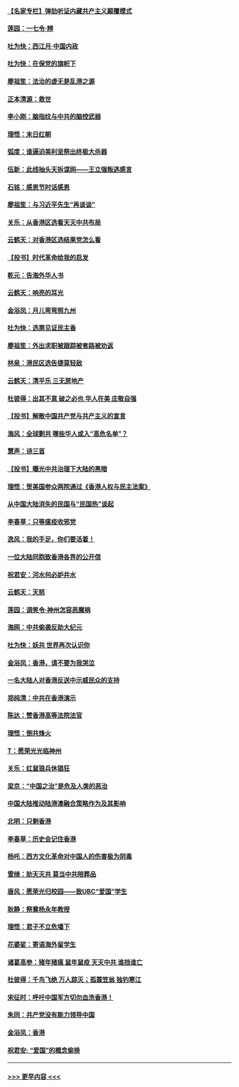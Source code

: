 #### [【名家专栏】弹劾听证内藏共产主义颠覆模式](../pages/nsc993/n11693563.md?t=12020555) 
#### [莲园：一七令‧辨](../pages/nsc993/n11692558.md?t=12020555) 
#### [吐为快：西江月·中国内政](../pages/nsc993/n11692071.md?t=12020555) 
#### [吐为快：在保党的旗帜下](../pages/nsc993/n11691188.md?t=12020555) 
#### [廖祖笙：法治的虚无是乱港之源](../pages/nsc993/n11690605.md?t=12020555) 
#### [正本清源：救世](../pages/nsc993/n11689134.md?t=12020555) 
#### [李小刚：脑指纹与中共的脑控武器](../pages/nsc993/n11688900.md?t=12020555) 
#### [理悟：末日红朝](../pages/nsc993/n11688829.md?t=12020555) 
#### [弧度：谁逼迫美利坚祭出终极大杀器](../pages/nsc993/n11688735.md?t=12020555) 
#### [伍新：此线抽头天拆谍网——王立强叛逃感言](../pages/nsc993/n11687981.md?t=12020555) 
#### [石铭：感恩节时话感恩](../pages/nsc993/n11687568.md?t=12020555) 
#### [廖祖笙：与习近平先生“再谈谈”](../pages/nsc993/n11687005.md?t=12020555) 
#### [关乐：从香港区选看天灭中共布局](../pages/nsc993/n11686647.md?t=12020555) 
#### [云鹤天：对香港区选结果党怎么看](../pages/nsc993/n11686216.md?t=12020555) 
#### [【投书】时代革命给我的启发](../pages/nsc993/n11684287.md?t=12020555) 
#### [乾元：告海外华人书](../pages/nsc993/n11684044.md?t=12020555) 
#### [云鹤天：响亮的耳光](../pages/nsc993/n11684254.md?t=12020555) 
#### [金浴凤：月儿弯弯照九州](../pages/nsc993/n11684231.md?t=12020555) 
#### [吐为快：选票见证民主香](../pages/nsc993/n11684206.md?t=12020555) 
#### [廖祖笙：外出求职被跟踪被套路被劝返](../pages/nsc993/n11683874.md?t=12020555) 
#### [林泉：港民区选告捷莫轻敌](../pages/nsc993/n11683930.md?t=12020555) 
#### [云鹤天：清平乐 三无房地产](../pages/nsc993/n11681521.md?t=12020555) 
#### [杜彼得：出其不意 破之必也 华人在美 庄敬自强](../pages/nsc993/n11679554.md?t=12020555) 
#### [【投书】解散中国共产党与共产主义的宣言](../pages/nsc993/n11679177.md?t=12020555) 
#### [海风：全球剿共 哪些华人或入“高危名单”？](../pages/nsc993/n11678617.md?t=12020555) 
#### [慧声：诗三首](../pages/nsc993/n11678848.md?t=12020555) 
#### [【投书】曝光中共治理下大陆的黑暗](../pages/nsc993/n11678674.md?t=12020555) 
#### [理悟：贺美国参众两院通过《香港人权与民主法案》](../pages/nsc993/n11678104.md?t=12020555) 
#### [从中国大陆消失的民国与“民国热”谈起](../pages/nsc993/n11678075.md?t=12020555) 
#### [李春草：只等瘟疫收邪党](../pages/nsc993/n11677308.md?t=12020555) 
#### [逸风：我的手足，你们要活着！](../pages/nsc993/n11676352.md?t=12020555) 
#### [一位大陆同胞致香港各界的公开信](../pages/nsc993/n11675761.md?t=12020555) 
#### [祝君安：河水何必妒井水](../pages/nsc993/n11675746.md?t=12020555) 
#### [云鹤天：天怒](../pages/nsc993/n11675718.md?t=12020555) 
#### [莲园：调笑令‧神州怎容恶魔祸](../pages/nsc993/n11675648.md?t=12020555) 
#### [海网：中共偷袭反助大纪元](../pages/nsc993/n11673515.md?t=12020555) 
#### [吐为快：妖共 世界再次认识你](../pages/nsc993/n11673506.md?t=12020555) 
#### [金浴凤：香港，请不要为我哭泣](../pages/nsc993/n11673248.md?t=12020555) 
#### [一名大陆人对香港反送中示威民众的支持](../pages/nsc993/n11672615.md?t=12020555) 
#### [郑纯清：中共在香港演示](../pages/nsc993/n11670539.md?t=12020555) 
#### [陈达：赞香港高等法院法官](../pages/nsc993/n11669542.md?t=12020555) 
#### [理悟：倒共烽火](../pages/nsc993/n11668844.md?t=12020555) 
#### [T：愿荣光光临神州](../pages/nsc993/n11668421.md?t=12020555) 
#### [关乐：红鼠狼兵休猖狂](../pages/nsc993/n11668378.md?t=12020555) 
#### [梁京：“中国之治”是危及人类的恶治](../pages/nsc993/n11668328.md?t=12020555) 
#### [中国大陆推动陆港澳融合策略作为及其影响](../pages/nsc993/n11668157.md?t=12020555) 
#### [北明：只剩香港](../pages/nsc993/n11668002.md?t=12020555) 
#### [李春草：历史会记住香港](../pages/nsc993/n11667927.md?t=12020555) 
#### [杨吒：西方文化革命对中国人的伤害极为阴毒](../pages/nsc993/n11664521.md?t=12020555) 
#### [雪绮：助天灭共 莫当中共陪葬品](../pages/nsc993/n11662650.md?t=12020555) 
#### [唐风：愿荣光归校园——致UBC“爱国”学生](../pages/nsc993/n11662194.md?t=12020555) 
#### [耿静：祭奠杨永年教授](../pages/nsc993/n11662514.md?t=12020555) 
#### [理悟：君子不立危墙下](../pages/nsc993/n11662172.md?t=12020555) 
#### [花婆娑：寄语海外留学生](../pages/nsc993/n11662121.md?t=12020555) 
#### [诸葛高参：猪年猪瘟 鼠年鼠疫 天灭中共 谁挡谁亡](../pages/nsc993/n11661980.md?t=12020555) 
#### [杜彼得：千鸟飞绝 万人踪灭；孤蓑笠翁 独钓寒江](../pages/nsc993/n11661170.md?t=12020555) 
#### [宋征时：呼吁中国军方切勿血洗香港！](../pages/nsc993/n11415318.md?t=12020555) 
#### [朱同：共产党没有能力领导中国](../pages/nsc993/n11660421.md?t=12020555) 
#### [金浴凤：香港](../pages/nsc993/n11660419.md?t=12020555) 
#### [祝君安: “爱国”的概念偷换](../pages/nsc993/n11659706.md?t=12020555) 

----
#### [ >>> 更早内容 <<< ](../indexes/nsc993-earlier.md)
